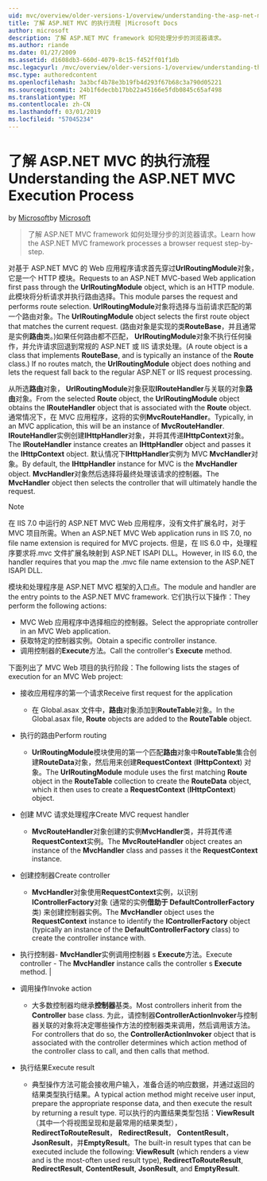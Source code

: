 ```yaml
---
uid: mvc/overview/older-versions-1/overview/understanding-the-asp-net-mvc-execution-process
title: 了解 ASP.NET MVC 的执行流程 |Microsoft Docs
author: microsoft
description: 了解 ASP.NET MVC framework 如何处理分步的浏览器请求。
ms.author: riande
ms.date: 01/27/2009
ms.assetid: d1608db3-660d-4079-8c15-f452ff01f1db
msc.legacyurl: /mvc/overview/older-versions-1/overview/understanding-the-asp-net-mvc-execution-process
msc.type: authoredcontent
ms.openlocfilehash: 3a3bcf4b78e3b19fb4d293f67b68c3a790d05221
ms.sourcegitcommit: 24b1f6decbb17bb22a45166e5fdb0845c65af498
ms.translationtype: MT
ms.contentlocale: zh-CN
ms.lasthandoff: 03/01/2019
ms.locfileid: "57045234"
---
```

<a name="understanding-the-aspnet-mvc-execution-process"></a><span data-ttu-id="64b98-103">了解 ASP.NET MVC 的执行流程</span><span class="sxs-lookup"><span data-stu-id="64b98-103">Understanding the ASP.NET MVC Execution Process</span></span>
====================
<span data-ttu-id="64b98-104">by [Microsoft](https://github.com/microsoft)</span><span class="sxs-lookup"><span data-stu-id="64b98-104">by [Microsoft](https://github.com/microsoft)</span></span>

> <span data-ttu-id="64b98-105">了解 ASP.NET MVC framework 如何处理分步的浏览器请求。</span><span class="sxs-lookup"><span data-stu-id="64b98-105">Learn how the ASP.NET MVC framework processes a browser request step-by-step.</span></span>


<span data-ttu-id="64b98-106">对基于 ASP.NET MVC 的 Web 应用程序请求首先穿过**UrlRoutingModule**对象，它是一个 HTTP 模块。</span><span class="sxs-lookup"><span data-stu-id="64b98-106">Requests to an ASP.NET MVC-based Web application first pass through the **UrlRoutingModule** object, which is an HTTP module.</span></span> <span data-ttu-id="64b98-107">此模块将分析请求并执行路由选择。</span><span class="sxs-lookup"><span data-stu-id="64b98-107">This module parses the request and performs route selection.</span></span> <span data-ttu-id="64b98-108">**UrlRoutingModule**对象将选择与当前请求匹配的第一个路由对象。</span><span class="sxs-lookup"><span data-stu-id="64b98-108">The **UrlRoutingModule** object selects the first route object that matches the current request.</span></span> <span data-ttu-id="64b98-109">(路由对象是实现的类**RouteBase**，并且通常是实例**路由**类。)如果任何路由都不匹配， **UrlRoutingModule**对象不执行任何操作，并允许请求回退到常规的 ASP.NET 或 IIS 请求处理。</span><span class="sxs-lookup"><span data-stu-id="64b98-109">(A route object is a class that implements **RouteBase**, and is typically an instance of the **Route** class.) If no routes match, the **UrlRoutingModule** object does nothing and lets the request fall back to the regular ASP.NET or IIS request processing.</span></span>

<span data-ttu-id="64b98-110">从所选**路由**对象， **UrlRoutingModule**对象获取**IRouteHandler**与关联的对象**路由**对象。</span><span class="sxs-lookup"><span data-stu-id="64b98-110">From the selected **Route** object, the **UrlRoutingModule** object obtains the **IRouteHandler** object that is associated with the **Route** object.</span></span> <span data-ttu-id="64b98-111">通常情况下，在 MVC 应用程序，这将的实例**MvcRouteHandler**。</span><span class="sxs-lookup"><span data-stu-id="64b98-111">Typically, in an MVC application, this will be an instance of **MvcRouteHandler**.</span></span> <span data-ttu-id="64b98-112">**IRouteHandler**实例创建**IHttpHandler**对象，并将其传递**IHttpContext**对象。</span><span class="sxs-lookup"><span data-stu-id="64b98-112">The **IRouteHandler** instance creates an **IHttpHandler** object and passes it the **IHttpContext** object.</span></span> <span data-ttu-id="64b98-113">默认情况下**IHttpHandler**实例为 MVC **MvcHandler**对象。</span><span class="sxs-lookup"><span data-stu-id="64b98-113">By default, the **IHttpHandler** instance for MVC is the **MvcHandler** object.</span></span> <span data-ttu-id="64b98-114">**MvcHandler**对象然后选择将最终处理该请求的控制器。</span><span class="sxs-lookup"><span data-stu-id="64b98-114">The **MvcHandler** object then selects the controller that will ultimately handle the request.</span></span>

> [!NOTE]
> <span data-ttu-id="64b98-115">在 IIS 7.0 中运行的 ASP.NET MVC Web 应用程序，没有文件扩展名时，对于 MVC 项目所需。</span><span class="sxs-lookup"><span data-stu-id="64b98-115">When an ASP.NET MVC Web application runs in IIS 7.0, no file name extension is required for MVC projects.</span></span> <span data-ttu-id="64b98-116">但是，在 IIS 6.0 中，处理程序要求将.mvc 文件扩展名映射到 ASP.NET ISAPI DLL。</span><span class="sxs-lookup"><span data-stu-id="64b98-116">However, in IIS 6.0, the handler requires that you map the .mvc file name extension to the ASP.NET ISAPI DLL.</span></span>


<span data-ttu-id="64b98-117">模块和处理程序是 ASP.NET MVC 框架的入口点。</span><span class="sxs-lookup"><span data-stu-id="64b98-117">The module and handler are the entry points to the ASP.NET MVC framework.</span></span> <span data-ttu-id="64b98-118">它们执行以下操作：</span><span class="sxs-lookup"><span data-stu-id="64b98-118">They perform the following actions:</span></span>

- <span data-ttu-id="64b98-119">MVC Web 应用程序中选择相应的控制器。</span><span class="sxs-lookup"><span data-stu-id="64b98-119">Select the appropriate controller in an MVC Web application.</span></span>
- <span data-ttu-id="64b98-120">获取特定的控制器实例。</span><span class="sxs-lookup"><span data-stu-id="64b98-120">Obtain a specific controller instance.</span></span>
- <span data-ttu-id="64b98-121">调用控制器的**Execute**方法。</span><span class="sxs-lookup"><span data-stu-id="64b98-121">Call the controller's **Execute** method.</span></span>

<span data-ttu-id="64b98-122">下面列出了 MVC Web 项目的执行阶段：</span><span class="sxs-lookup"><span data-stu-id="64b98-122">The following lists the stages of execution for an MVC Web project:</span></span>

- <span data-ttu-id="64b98-123">接收应用程序的第一个请求</span><span class="sxs-lookup"><span data-stu-id="64b98-123">Receive first request for the application</span></span> 

    - <span data-ttu-id="64b98-124">在 Global.asax 文件中，**路由**对象添加到**RouteTable**对象。</span><span class="sxs-lookup"><span data-stu-id="64b98-124">In the Global.asax file, **Route** objects are added to the **RouteTable** object.</span></span>
- <span data-ttu-id="64b98-125">执行的路由</span><span class="sxs-lookup"><span data-stu-id="64b98-125">Perform routing</span></span> 

    - <span data-ttu-id="64b98-126">**UrlRoutingModule**模块使用的第一个匹配**路由**对象中**RouteTable**集合创建**RouteData**对象，然后用来创建**RequestContext** (**IHttpContext**) 对象。</span><span class="sxs-lookup"><span data-stu-id="64b98-126">The **UrlRoutingModule** module uses the first matching **Route** object in the **RouteTable** collection to create the **RouteData** object, which it then uses to create a **RequestContext** (**IHttpContext**) object.</span></span>
- <span data-ttu-id="64b98-127">创建 MVC 请求处理程序</span><span class="sxs-lookup"><span data-stu-id="64b98-127">Create MVC request handler</span></span> 

    - <span data-ttu-id="64b98-128">**MvcRouteHandler**对象创建的实例**MvcHandler**类，并将其传递**RequestContext**实例。</span><span class="sxs-lookup"><span data-stu-id="64b98-128">The **MvcRouteHandler** object creates an instance of the **MvcHandler** class and passes it the **RequestContext** instance.</span></span>
- <span data-ttu-id="64b98-129">创建控制器</span><span class="sxs-lookup"><span data-stu-id="64b98-129">Create controller</span></span> 

    - <span data-ttu-id="64b98-130">**MvcHandler**对象使用**RequestContext**实例，以识别**IControllerFactory**对象 (通常的实例**借助于 DefaultControllerFactory**类) 来创建控制器实例。</span><span class="sxs-lookup"><span data-stu-id="64b98-130">The **MvcHandler** object uses the **RequestContext** instance to identify the **IControllerFactory** object (typically an instance of the **DefaultControllerFactory** class) to create the controller instance with.</span></span>
- <span data-ttu-id="64b98-131">执行控制器- **MvcHandler**实例调用控制器 s **Execute**方法。</span><span class="sxs-lookup"><span data-stu-id="64b98-131">Execute controller - The **MvcHandler** instance calls the controller s **Execute** method.</span></span> |
- <span data-ttu-id="64b98-132">调用操作</span><span class="sxs-lookup"><span data-stu-id="64b98-132">Invoke action</span></span> 

    - <span data-ttu-id="64b98-133">大多数控制器均继承**控制器**基类。</span><span class="sxs-lookup"><span data-stu-id="64b98-133">Most controllers inherit from the **Controller** base class.</span></span> <span data-ttu-id="64b98-134">为此，请控制器**ControllerActionInvoker**与控制器关联的对象将决定哪些操作方法的控制器类来调用，然后调用该方法。</span><span class="sxs-lookup"><span data-stu-id="64b98-134">For controllers that do so, the **ControllerActionInvoker** object that is associated with the controller determines which action method of the controller class to call, and then calls that method.</span></span>
- <span data-ttu-id="64b98-135">执行结果</span><span class="sxs-lookup"><span data-stu-id="64b98-135">Execute result</span></span> 

    - <span data-ttu-id="64b98-136">典型操作方法可能会接收用户输入，准备合适的响应数据，并通过返回的结果类型执行结果。</span><span class="sxs-lookup"><span data-stu-id="64b98-136">A typical action method might receive user input, prepare the appropriate response data, and then execute the result by returning a result type.</span></span> <span data-ttu-id="64b98-137">可以执行的内置结果类型包括：**ViewResult** （其中一个将视图呈现和是最常用的结果类型）， **RedirectToRouteResult**， **RedirectResult**， **ContentResult**， **JsonResult**，并**EmptyResult**。</span><span class="sxs-lookup"><span data-stu-id="64b98-137">The built-in result types that can be executed include the following: **ViewResult** (which renders a view and is the most-often used result type), **RedirectToRouteResult**, **RedirectResult**, **ContentResult**, **JsonResult**, and **EmptyResult**.</span></span>
